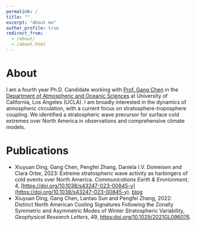 ```yaml
---
permalink: /
title: ""
excerpt: "About me"
author_profile: true
redirect_from: 
  - /about/
  - /about.html
---
```


About
======
I am a fourth year Ph.D. Candidate working with [Prof. Gang Chen](http://gchenpu.com) in the [Department of Atmospheric and Oceanic Sciences](https://aos.ucla.edu) at University of California, Los Angeles (UCLA). I am broadly interested in the dynamics of atmospheric circulation, with a current focus on stratosphere-troposphere coupling. We identified a stratospheric wave precursor for surface cold extremes over North America in observations and comprehensive climate models.

Publications
======
* Xiuyuan Ding, Gang Chen, Pengfei Zhang, Daniela I.V. Domeisen and Clara Orbe, 2023: Extreme stratospheric wave activity as harbingers of cold events over North America. _Communications Earth & Envrionment_, 4, [https://doi.org/10.1038/s43247-023-00845-y](https://doi.org/10.1038/s43247-023-00845-y). [blog](https://earthenvironmentcommunity.nature.com/posts/a-new-precursor-for-north-american-cold-spells)
* Xiuyuan Ding, Gang Chen, Lantao Sun and Pengfei Zhang, 2022: Distinct North American Cooling Signatures Following the Zonally Symmetric and Asymmetric Modes of Winter Stratospheric Variability, _Geophysical Research Letters_, 49, [https:doi.org/10.1029/2021GL096076](https://doi.org/10.1029/2021GL096076).



